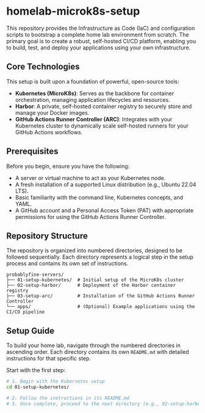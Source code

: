 # homelab-microk8s-setup

This repository provides the Infrastructure as Code (IaC) and configuration scripts to bootstrap a complete home lab environment from scratch. The primary goal is to create a robust, self-hosted CI/CD platform, enabling you to build, test, and deploy your applications using your own infrastructure.

## Core Technologies

This setup is built upon a foundation of powerful, open-source tools:

*   **Kubernetes (MicroK8s)**: Serves as the backbone for container orchestration, managing application lifecycles and resources.
*   **Harbor**: A private, self-hosted container registry to securely store and manage your Docker images.
*   **GitHub Actions Runner Controller (ARC)**: Integrates with your Kubernetes cluster to dynamically scale self-hosted runners for your GitHub Actions workflows.

## Prerequisites

Before you begin, ensure you have the following:

*   A server or virtual machine to act as your Kubernetes node.
*   A fresh installation of a supported Linux distribution (e.g., Ubuntu 22.04 LTS).
*   Basic familiarity with the command line, Kubernetes concepts, and YAML.
*   A GitHub account and a Personal Access Token (PAT) with appropriate permissions for using the GitHub Actions Runner Controller.

## Repository Structure

The repository is organized into numbered directories, designed to be followed sequentially. Each directory represents a logical step in the setup process and contains its own set of instructions.

```
probablyfine-servers/
├── 01-setup-kubernetes/  # Initial setup of the MicroK8s cluster
├── 02-setup-harbor/      # Deployment of the Harbor container registry
├── 03-setup-arc/         # Installation of the GitHub Actions Runner Controller
└── apps/                 # (Optional) Example applications using the CI/CD pipeline
```

## Setup Guide

To build your home lab, navigate through the numbered directories in ascending order. Each directory contains its own `README.md` with detailed instructions for that specific step.

Start with the first step:

```bash
# 1. Begin with the Kubernetes setup
cd 01-setup-kubernetes/

# 2. Follow the instructions in its README.md
# 3. Once complete, proceed to the next directory (e.g., 02-setup-harbor/)
```
